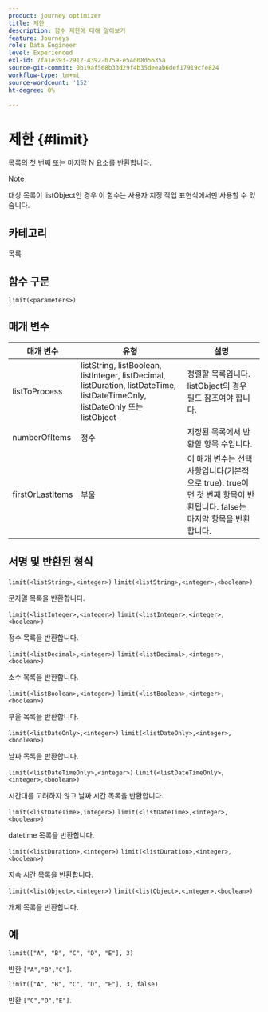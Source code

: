 ```yaml
---
product: journey optimizer
title: 제한
description: 함수 제한에 대해 알아보기
feature: Journeys
role: Data Engineer
level: Experienced
exl-id: 7fa1e393-2912-4392-b759-e54d08d5635a
source-git-commit: 0b19af568b33d29f4b35deeab6def17919cfe824
workflow-type: tm+mt
source-wordcount: '152'
ht-degree: 0%

---
```


# 제한 {#limit}

목록의 첫 번째 또는 마지막 N 요소를 반환합니다.

>[!NOTE]
>
>대상 목록이 listObject인 경우 이 함수는 사용자 지정 작업 표현식에서만 사용할 수 있습니다.

## 카테고리

목록

## 함수 구문

`limit(<parameters>)`

## 매개 변수

| 매개 변수 | 유형 | 설명 |
|-----------|------------------|------------------|
| listToProcess | listString, listBoolean, listInteger, listDecimal, listDuration, listDateTime, listDateTimeOnly, listDateOnly 또는 listObject | 정렬할 목록입니다. listObject의 경우 필드 참조여야 합니다. |
| numberOfItems | 정수 | 지정된 목록에서 반환할 항목 수입니다. |
| firstOrLastItems | 부울 | 이 매개 변수는 선택 사항입니다(기본적으로 true). true이면 첫 번째 항목이 반환됩니다. false는 마지막 항목을 반환합니다. |

## 서명 및 반환된 형식

`limit(<listString>,<integer>)`
`limit(<listString>,<integer>,<boolean>)`

문자열 목록을 반환합니다.

`limit(<listInteger>,<integer>)`
`limit(<listInteger>,<integer>,<boolean>)`

정수 목록을 반환합니다.

`limit(<listDecimal>,<integer>)`
`limit(<listDecimal>,<integer>,<boolean>)`

소수 목록을 반환합니다.

`limit(<listBoolean>,<integer>)`
`limit(<listBoolean>,<integer>,<boolean>)`

부울 목록을 반환합니다.

`limit(<listDateOnly>,<integer>)`
`limit(<listDateOnly>,<integer>,<boolean>)`

날짜 목록을 반환합니다.

`limit(<listDateTimeOnly>,<integer>)`
`limit(<listDateTimeOnly>,<integer>,<boolean>)`

시간대를 고려하지 않고 날짜 시간 목록을 반환합니다.

`limit(<listDateTime>,integer>)`
`limit(<listDateTime>,<integer>,<boolean>)`

datetime 목록을 반환합니다.

`limit(<listDuration>,<integer>)`
`limit(<listDuration>,<integer>,<boolean>)`

지속 시간 목록을 반환합니다.

`limit(<listObject>,<integer>)`
`limit(<listObject>,<integer>,<boolean>)`

개체 목록을 반환합니다.

## 예

`limit(["A", "B", "C", "D", "E"], 3)`

반환 `["A","B","C"]`.

`limit(["A", "B", "C", "D", "E"], 3, false)`

반환 `["C","D","E"]`.
